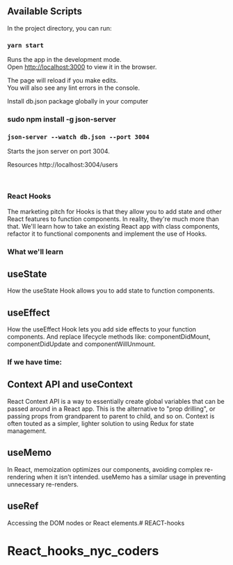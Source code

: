 
## Available Scripts

In the project directory, you can run:

### `yarn start`

Runs the app in the development mode.<br />
Open [http://localhost:3000](http://localhost:3000) to view it in the browser.

The page will reload if you make edits.<br />
You will also see any lint errors in the console.



Install db.json package globally in your computer

### sudo npm install -g json-server

### `json-server --watch db.json --port 3004`

Starts the json server on port 3004.<br />

Resources
http://localhost:3004/users

<br />

### React Hooks

The marketing pitch for Hooks is that they allow you to add state and other React features to function components. In reality, they're much more than that. We'll learn how to take an existing React app with class components, refactor it to functional components and implement the use of Hooks.

### What we'll learn

## useState
How the useState Hook allows you to add state to function components. 

## useEffect
How the useEffect Hook lets you add side effects to your function components. And replace lifecycle methods like: componentDidMount, componentDidUpdate and componentWillUnmount.



### If we have time:

## Context API and useContext
React Context API is a way to essentially create global variables that can be passed around in a React app. This is the alternative to "prop drilling", or passing props from grandparent to parent to child, and so on. Context is often touted as a simpler, lighter solution to using Redux for state management.

## useMemo
In React, memoization optimizes our components, avoiding complex re-rendering when it isn’t intended. useMemo has a similar usage in preventing unnecessary re-renders.

## useRef
Accessing the DOM nodes or React elements.# REACT-hooks
# React_hooks_nyc_coders

